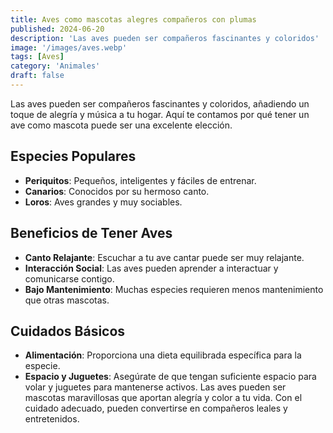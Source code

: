 ```yaml
---
title: Aves como mascotas alegres compañeros con plumas
published: 2024-06-20
description: 'Las aves pueden ser compañeros fascinantes y coloridos'
image: '/images/aves.webp'
tags: [Aves]
category: 'Animales'
draft: false 
---
```

Las aves pueden ser compañeros fascinantes y coloridos, añadiendo un toque de alegría y música a tu hogar. Aquí te contamos por qué tener un ave como mascota puede ser una excelente elección.
## Especies Populares
- **Periquitos**: Pequeños, inteligentes y fáciles de entrenar.
- **Canarios**: Conocidos por su hermoso canto.
- **Loros**: Aves grandes y muy sociables.
## Beneficios de Tener Aves
- **Canto Relajante**: Escuchar a tu ave cantar puede ser muy relajante.
- **Interacción Social**: Las aves pueden aprender a interactuar y comunicarse contigo.
- **Bajo Mantenimiento**: Muchas especies requieren menos mantenimiento que otras mascotas.
## Cuidados Básicos
- **Alimentación**: Proporciona una dieta equilibrada específica para la especie.
- **Espacio y Juguetes**: Asegúrate de que tengan suficiente espacio para volar y juguetes para mantenerse activos.
Las aves pueden ser mascotas maravillosas que aportan alegría y color a tu vida. Con el cuidado adecuado, pueden convertirse en compañeros leales y entretenidos.
